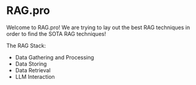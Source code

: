 # RAG.pro
Welcome to RAG.pro! We are trying to lay out the best RAG techniques in order to find the SOTA RAG techniques!

The RAG Stack:
- Data Gathering and Processing
- Data Storing
- Data Retrieval
- LLM Interaction
